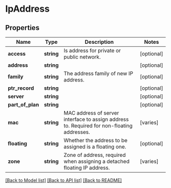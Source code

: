 # IpAddress

## Properties
Name | Type | Description | Notes
------------ | ------------- | ------------- | -------------
**access** | **string** | Is address for private or public network. | [optional] 
**address** | **string** |  | [optional] 
**family** | **string** | The address family of new IP address. | [optional] 
**ptr_record** | **string** |  | [optional] 
**server** | **string** |  | [optional] 
**part_of_plan** | **string** |  | [optional] 
**mac** | **string** | MAC address of server interface to assign address to. Required for non-floating addresses. | [varies] 
**floating** | **string** | Whether the address to be assigned is a floating one. | [optional] 
**zone** | **string** | Zone of address, required when assigning a detached floating IP address. | [varies] 

[[Back to Model list]](../../README.md#documentation-of-the-models) [[Back to API list]](../../README.md#documentation) [[Back to README]](../../README.md)


